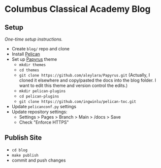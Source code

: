# Columbus Classical Academy Blog

## Setup
_One-time setup instructions._

- Create `blog/` repo and clone
- Install [Pelican](https://getpelican.com/#quickstart)
- Set up [Papyrus](https://aleylara.github.io/Papyrus/installation.html) theme
  - `mkdir themes`
  - `cd themes`
  - `git clone https://github.com/aleylara/Papyrus.git` (Actually, I cloned it elsewhere and copy/pasted the docs into the blog folder. I want to edit this theme and version control the edits.)
  - `mkdir pelican-plugins`
  - `cd pelican-plugins`
  - `git clone https://github.com/ingwinlu/pelican-toc.git`
- Update `pelicanconf.py` settings
- Update repository settings:
  - Settings > Pages > Branch > Main > /docs > Save
  - Check "Enforce HTTPS"


## Publish Site
- `cd blog`
- `make publish`
- commit and push changes
